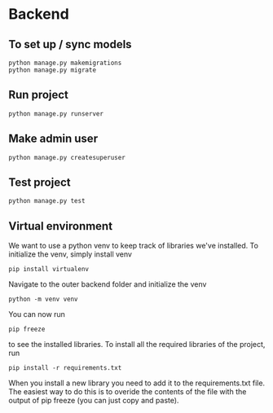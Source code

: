 # Backend

## To set up / sync models
```
python manage.py makemigrations   
python manage.py migrate 
```

## Run project
```
python manage.py runserver
```

## Make admin user
```
python manage.py createsuperuser
```

## Test project
```
python manage.py test
```

## Virtual environment  
We want to use a python venv to keep track of libraries we've installed. To initialize the venv, simply install venv 
```
pip install virtualenv 
```
Navigate to the outer backend folder and initialize the venv
```
python -m venv venv 
```
You can now run
```
pip freeze
```
to see the installed libraries.
To install all the required libraries of the project, run 
```
pip install -r requirements.txt
```  
When you install a new library you need to add it to the requirements.txt file. The easiest way to do this is to overide the contents of the file with the output of pip freeze (you can just copy and paste).